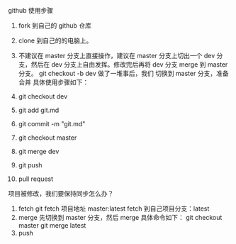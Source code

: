 github 使用步骤

1. fork 到自己的 github 仓库
2. clone 到自己的的电脑上。
3. 不建议在 master 分支上直接操作，建议在 master 分支上切出一个 dev 分支，然后在 dev 分支上自由发挥。修改完后再将 dev 分支 merge 到 master 分支。
 git checkout -b dev
 做了一堆事后，我们 切换到 master 分支，准备合并
 具体使用步骤如下：
 1. git checkout dev
 2. git add git.md
 3. git commit -m "git.md"
 4. git checkout master
 5.  git merge dev

4. git push
5. pull request

项目被修改，我们要保持同步怎么办？
1. fetch 
git fetch 项目地址 master:latest 
fetch 到自己项目分支：latest
2. merge
先切换到 master 分支，然后 merge
具体命令如下：
git checkout master
git merge latest
3. push
